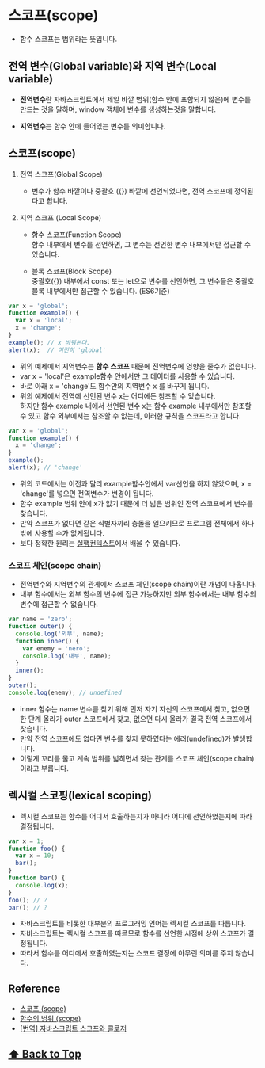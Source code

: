 # 스코프(scope)

* 함수 스코프는 범위라는 뜻입니다.

## 전역 변수(Global variable)와 지역 변수(Local variable)

* **전역변수**란 자바스크립트에서 제일 바깥 범위(함수 안에 포함되지 않은)에 변수를 만드는 것을 말하며, window 객체에 변수를 생성하는것을 말합니다.

* **지역변수**는 함수 안에 들어있는 변수를 의미합니다.


## 스코프(scope)

1. 전역 스코프(Global Scope)
   - 변수가 함수 바깥이나 중괄호 ({}) 바깥에 선언되었다면, 전역 스코프에 정의된다고 합니다.  
 
1. 지역 스코프 (Local Scope)  
   - 함수 스코프(Function Scope)  
      함수 내부에서 변수를 선언하면, 그 변수는 선언한 변수 내부에서만 접근할 수 있습니다.
   
   - 블록 스코프(Block Scope)  
      중괄호({}) 내부에서 const 또는 let으로 변수를 선언하면, 그 변수들은 중괄호 블록 내부에서만 접근할 수 있습니다. (ES6기준)  
   

```javascript
var x = 'global';
function example() {
  var x = 'local';
  x = 'change';
}
example(); // x 바꿔본다.
alert(x);  // 여전히 'global'
```

* 위의 예제에서 지역변수는 **함수 스코프** 때문에 전역변수에 영향을 줄수가 없습니다.  
* var x = 'local'은 example함수 안에서만 그 데이터를 사용할 수 있습니다.    
* 바로 아래 x = 'change'도 함수안의 지역변수 x 를 바꾸게 됩니다.  
* 위의 예제에서 전역에 선언된 변수 x는 어디에든 참조할 수 있습니다.  
하지만 함수 example 내에서 선언된 변수 x는 함수 example 내부에서만 참조할 수 있고 함수 외부에서는 참조할 수 없는데, 이러한 규칙을 스코프라고 합니다.

```javascript
var x = 'global';
function example() {
  x = 'change';
}
example();
alert(x); // 'change'
```
* 위의 코드에서는 이전과 달리 example함수안에서 var선언을 하지 않았으며, x = 'change'를 넣으면 전역변수가 변경이 됩니다.  
* 함수 example 범위 안에 x가 없기 때문에 더 넓은 범위인 전역 스코프에서 변수를 찾습니다.    
* 만약 스코프가 없다면 같은 식별자끼리 충돌을 일으키므로 프로그램 전체에서 하나밖에 사용할 수가 없게됩니다.  
* 보다 정확한 원리는 [실행컨텍스트](/js_context/README.md)에서 배울 수 있습니다.


### 스코프 체인(scope chain)

* 전역변수와 지역변수의 관계에서 스코프 체인(scope chain)이란 개념이 나옵니다.  
* 내부 함수에서는 외부 함수의 변수에 접근 가능하지만 외부 함수에서는 내부 함수의 변수에 접근할 수 없습니다.


```javascript
var name = 'zero';
function outer() {
  console.log('외부', name);
  function inner() {
    var enemy = 'nero';
    console.log('내부', name);
  }
  inner();
}
outer();
console.log(enemy); // undefined
```

* inner 함수는 name 변수를 찾기 위해 먼저 자기 자신의 스코프에서 찾고, 없으면 한 단계 올라가 outer 스코프에서 찾고, 
  없으면 다시 올라가 결국 전역 스코프에서 찾습니다.   
* 만약 전역 스코프에도 없다면 변수를 찾지 못하였다는 에러(undefined)가 발생합니다.  
* 이렇게 꼬리를 물고 계속 범위를 넓히면서 찾는 관계를 스코프 체인(scope chain)이라고 부릅니다.


## 렉시컬 스코핑(lexical scoping)

* 렉시컬 스코프는 함수를 어디서 호출하는지가 아니라 어디에 선언하였는지에 따라 결정됩니다.  


```javascript
var x = 1;
function foo() {
  var x = 10;
  bar();
}
function bar() {
  console.log(x);
}
foo(); // ?
bar(); // ?
```

* 자바스크립트를 비롯한 대부분의 프로그래밍 언어는 렉시컬 스코프를 따릅니다.  
* 자바스크립트는 렉시컬 스코프를 따르므로 함수를 선언한 시점에 상위 스코프가 결정됩니다.  
* 따라서 함수를 어디에서 호출하였는지는 스코프 결정에 아무런 의미를 주지 않습니다.    




## Reference

- [스코프 (scope)](https://poiemaweb.com/js-scope)
- [함수의 범위 (scope)](https://www.zerocho.com/category/Javascript/post/5740531574288ebc5f2ba97e)
- [[번역] 자바스크립트 스코프와 클로저](https://medium.com/@khwsc1/%EB%B2%88%EC%97%AD-%EC%9E%90%EB%B0%94%EC%8A%A4%ED%81%AC%EB%A6%BD%ED%8A%B8-%EC%8A%A4%EC%BD%94%ED%94%84%EC%99%80-%ED%81%B4%EB%A1%9C%EC%A0%80-javascript-scope-and-closures-8d402c976d19)


 **[⬆  Back to Top](#스코프scope)**
   ---

